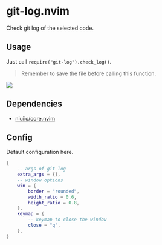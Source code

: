 # git-log.nvim

Check git log of the selected code.

## Usage

Just call `require("git-log").check_log()`.

> Remember to save the file before calling this function.

<img src="https://github.com/niuiic/assets/blob/main/git-log.nvim/usage.gif" />

## Dependencies

- [niuiic/core.nvim](https://github.com/niuiic/core.nvim)

## Config

Default configuration here.

```lua
{
	-- args of git log
	extra_args = {},
	-- window options
	win = {
		border = "rounded",
		width_ratio = 0.6,
		height_ratio = 0.8,
	},
	keymap = {
		-- keymap to close the window
		close = "q",
	},
}
```
